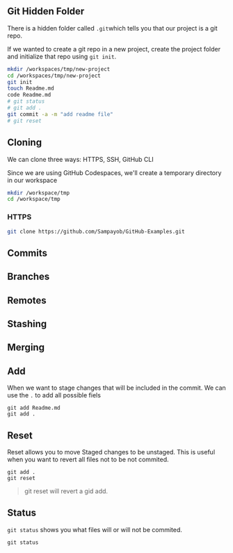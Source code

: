 ## Git Hidden Folder

There is a hidden folder called `.git`which tells you that our project is a git repo.

If we wanted to create a git repo in a new project, create the project folder and initialize that repo using `git init`.

```sh
mkdir /workspaces/tmp/new-project
cd /workspaces/tmp/new-project
git init
touch Readme.md
code Readme.md
# git status
# git add .
git commit -a -m "add readme file"
# git reset

```

## Cloning

We can clone three ways: HTTPS, SSH, GitHub CLI

Since we are using GitHub Codespaces, we'll create a temporary directory in our workspace

```sh
mkdir /workspace/tmp
cd /workspace/tmp
```

### HTTPS

```sh
git clone https://github.com/Sampayob/GitHub-Examples.git
```

## Commits

## Branches

## Remotes

## Stashing

## Merging

## Add

When we want to stage changes that will be included in the commit. We can use the `.` to add all possible fiels

```
git add Readme.md
git add .
```

## Reset

Reset allows you to move Staged changes to be unstaged. This is useful when you want to revert all files not to be not commited.

```
git add .
git reset
```
> git reset will revert a gid add.

## Status

`git status` shows you what files will or will not be commited.

```
git status
```